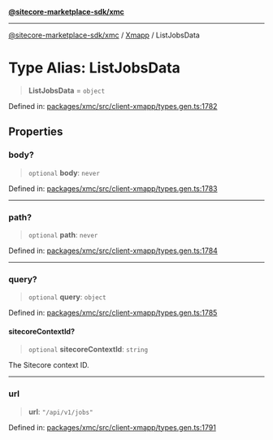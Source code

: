 [**@sitecore-marketplace-sdk/xmc**](../../../../README.md)

***

[@sitecore-marketplace-sdk/xmc](../../../../README.md) / [Xmapp](../README.md) / ListJobsData

# Type Alias: ListJobsData

> **ListJobsData** = `object`

Defined in: [packages/xmc/src/client-xmapp/types.gen.ts:1782](https://github.com/Sitecore/marketplace-sdk/blob/893df143248e67d8c66e942a96045542130259a0/packages/xmc/src/client-xmapp/types.gen.ts#L1782)

## Properties

### body?

> `optional` **body**: `never`

Defined in: [packages/xmc/src/client-xmapp/types.gen.ts:1783](https://github.com/Sitecore/marketplace-sdk/blob/893df143248e67d8c66e942a96045542130259a0/packages/xmc/src/client-xmapp/types.gen.ts#L1783)

***

### path?

> `optional` **path**: `never`

Defined in: [packages/xmc/src/client-xmapp/types.gen.ts:1784](https://github.com/Sitecore/marketplace-sdk/blob/893df143248e67d8c66e942a96045542130259a0/packages/xmc/src/client-xmapp/types.gen.ts#L1784)

***

### query?

> `optional` **query**: `object`

Defined in: [packages/xmc/src/client-xmapp/types.gen.ts:1785](https://github.com/Sitecore/marketplace-sdk/blob/893df143248e67d8c66e942a96045542130259a0/packages/xmc/src/client-xmapp/types.gen.ts#L1785)

#### sitecoreContextId?

> `optional` **sitecoreContextId**: `string`

The Sitecore context ID.

***

### url

> **url**: `"/api/v1/jobs"`

Defined in: [packages/xmc/src/client-xmapp/types.gen.ts:1791](https://github.com/Sitecore/marketplace-sdk/blob/893df143248e67d8c66e942a96045542130259a0/packages/xmc/src/client-xmapp/types.gen.ts#L1791)
